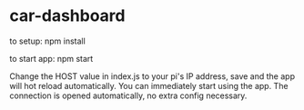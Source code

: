 # car-dashboard
to setup:
npm install

to start app:
npm start

Change the HOST value in index.js to your pi's IP address, save and the app will hot reload automatically.
You can immediately start using the app. The connection is opened automatically, no extra config necessary.
